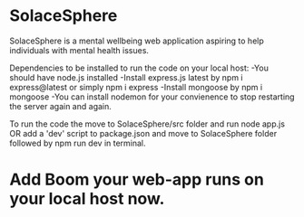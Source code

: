 # SolaceSphere
SolaceSphere is a mental wellbeing web application aspiring to help individuals with mental health issues. 

Dependencies to be installed to run the code on your local host:
 -You should have node.js installed
 -Install express.js latest by npm i express@latest or simply npm i express
 -Install mongoose by npm i mongoose
 -You can install nodemon for your convienence to stop restarting the server again and again. 

To run the code the move to SolaceSphere/src folder and run node app.js 
OR
add a 'dev' script to package.json and move to SolaceSphere folder followed by npm run dev in terminal.

# Add Boom your web-app runs on your local host now.
